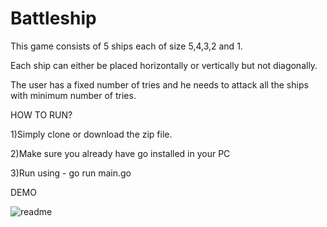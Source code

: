# Battleship

This game consists of 5 ships each of size 5,4,3,2 and 1.

Each ship can either be placed horizontally or vertically but not diagonally.

The user has a fixed number of tries and he needs to attack all the ships with minimum number of tries.

HOW TO RUN?

1)Simply clone or download the zip file.

2)Make sure you already have go installed in your PC

3)Run using - go run main.go 


DEMO 

![readme](https://user-images.githubusercontent.com/58617931/179558010-ef372279-48c9-4234-b2ba-58f2a04f4db7.PNG)


